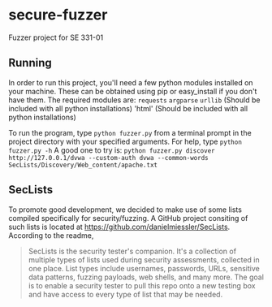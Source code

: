 # secure-fuzzer
Fuzzer project for SE 331-01

## Running
In order to run this project, you'll need a few python modules installed on your machine. These can be obtained using pip or easy_install if you don't have them. The required modules are:
`requests`
`argparse`
`urllib` (Should be included with all python installations)
'html' (Should be included with all python installations)

To run the program, type `python fuzzer.py` from a terminal prompt in the project directory with your specified arguments. For help, type `python fuzzer.py -h`
A good one to try is: `python fuzzer.py discover http://127.0.0.1/dvwa --custom-auth dvwa --common-words SecLists/Discovery/Web_content/apache.txt`

## SecLists
To promote good development, we decided to make use of some lists compiled specifically for security/fuzzing. A GitHub project consiting of such lists is located at https://github.com/danielmiessler/SecLists. According to the readme,
>SecLists is the security tester's companion. It's a collection of multiple types of lists used during security assessments, collected in one place. List types include usernames, passwords, URLs, sensitive data patterns, fuzzing payloads, web shells, and many more. The goal is to enable a security tester to pull this repo onto a new testing box and have access to every type of list that may be needed.
